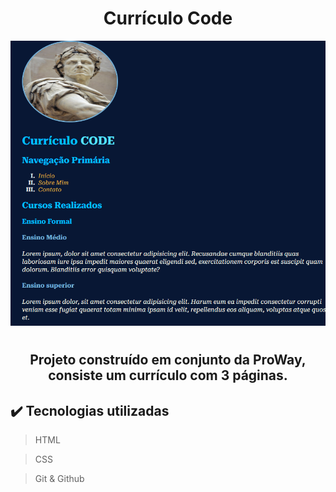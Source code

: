 <h1 align = "center">   Currículo Code </h1> 


![Preview do Projeto, um currículo em HTML e CSS](img/preview.png)

# 
<h2 align="center">
Projeto construído em conjunto da ProWay, consiste um currículo com 3 páginas.
</h2>



## ✔️ Tecnologias utilizadas 
> HTML 

> CSS 

> Git & Github
